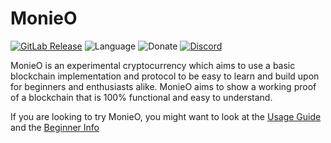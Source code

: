 MonieO
=========

[![GitLab Release](https://img.shields.io/gitlab/v/release/Symphonic3/MonieO?sort=semver)](https://github.com/Symphonic3/MonieO/releases/latest)
![Language](https://img.shields.io/github/languages/top/Symphonic3/MonieO)
![Donate](https://img.shields.io/badge/donate%20mno-c5Dz6UZ4Pkpdrhe9d2uSFZCCaYfSK6X63x4esnc3gxUD-blue)
[![Discord](https://img.shields.io/discord/750151713473953832)](https://discord.gg/CaTSY8n)

MonieO is an experimental cryptocurrency which aims to use a basic blockchain implementation and protocol to be easy to learn and build upon for beginners and enthusiasts alike. MonieO aims to show a working proof of a blockchain that is 100% functional and easy to understand.

If you are looking to try MonieO, you might want to look at the [Usage Guide](https://github.com/Symphonic3/MonieO/wiki/Usage-Guide) and the [Beginner Info](https://github.com/Symphonic3/MonieO/wiki/Beginner-Info)

